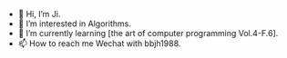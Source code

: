 - 👋 Hi, I’m Ji.
- 👀 I’m interested in Algorithms.
- 🌱 I’m currently learning [the art of computer programming Vol.4-F.6].
- 📫 How to reach me Wechat with bbjh1988.
